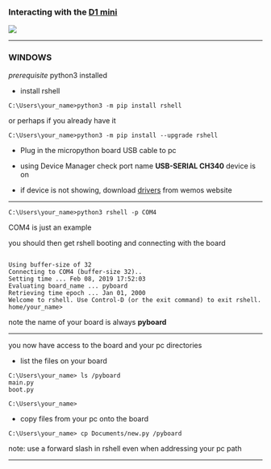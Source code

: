
### Interacting with the [ D1 mini](https://wiki.wemos.cc/products:d1:d1_mini) ###

![](https://wiki.wemos.cc/_media/products:d1:d1_mini_v3.0.0_1_16x9.jpg)

---

 ### WINDOWS

 *prerequisite* python3 installed

 - install rshell

``` 
C:\Users\your_name>python3 -m pip install rshell
``` 
or perhaps if you already have it

```
C:\Users\your_name>python3 -m pip install --upgrade rshell 
```

- Plug in the micropython board USB cable to pc

- using Device Manager check port name **USB-SERIAL CH340** device is on

- if device is not showing, download [drivers](https://wiki.wemos.cc/downloads) from wemos website

---

```
C:\Users\your_name>python3 rshell -p COM4 
```
COM4 is just an example

you should then get rshell booting and connecting with the board

```

Using buffer-size of 32
Connecting to COM4 (buffer-size 32)..
Setting time ... Feb 08, 2019 17:52:03
Evaluating board_name ... pyboard
Retrieving time epoch ... Jan 01, 2000
Welcome to rshell. Use Control-D (or the exit command) to exit rshell.
home/your_name>

```
note the name of your board is always **pyboard**
 

---

you now have access to the board and your pc directories
 - list the files on your board
 ```
 C:\Users\your_name> ls /pyboard
 main.py
 boot.py

C:\Users\your_name>
 ```

 - copy files from your pc onto the board
 ```
 C:\Users\your_name> cp Documents/new.py /pyboard
 ```

note: use a forward slash in rshell even when addressing your pc path

---